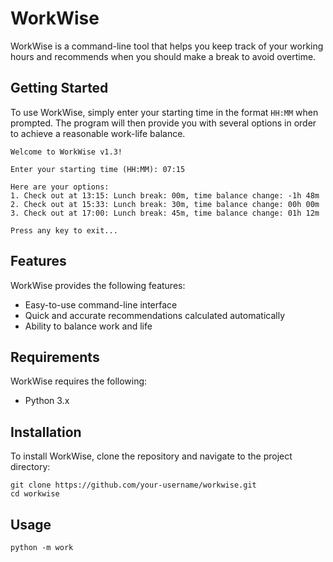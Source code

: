 # WorkWise

WorkWise is a command-line tool that helps you keep track of your working hours and recommends when you should make a break to avoid overtime.

## Getting Started

To use WorkWise, simply enter your starting time in the format `HH:MM` when prompted. The program will then provide you with several options in order to achieve a reasonable work-life balance.

```
Welcome to WorkWise v1.3!

Enter your starting time (HH:MM): 07:15

Here are your options:
1. Check out at 13:15: Lunch break: 00m, time balance change: -1h 48m
2. Check out at 15:33: Lunch break: 30m, time balance change: 00h 00m
3. Check out at 17:00: Lunch break: 45m, time balance change: 01h 12m

Press any key to exit...
```

## Features

WorkWise provides the following features:

- Easy-to-use command-line interface
- Quick and accurate recommendations calculated automatically
- Ability to balance work and life

## Requirements

WorkWise requires the following:

- Python 3.x

## Installation

To install WorkWise, clone the repository and navigate to the project directory:

```
git clone https://github.com/your-username/workwise.git
cd workwise
```

## Usage
```
python -m work
```
